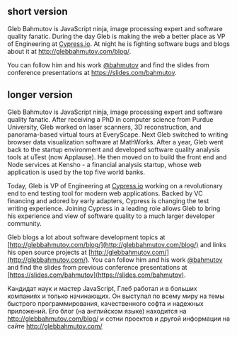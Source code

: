 ## short version

Gleb Bahmutov is JavaScript ninja, image processing expert and software quality fanatic. 
During the day Gleb is making the web a better place as VP of Engineering at [Cypress.io](https://www.cypress.io/). 
At night he is fighting software bugs and blogs about it at http://glebbahmutov.com/blog/.

You can follow him and his work [@bahmutov](https://twitter.com/bahmutov)
and find the slides from conference presentations at https://slides.com/bahmutov.

## longer version

Gleb Bahmutov is JavaScript ninja, image processing expert and software quality fanatic. 
After receiving a PhD in computer science from Purdue University, 
Gleb worked on laser scanners, 3D reconstruction, and panorama-based virtual tours at EveryScape.
Next Gleb switched to writing browser data visualization software at MathWorks. 
After a year, Gleb went back to the startup environment and developed software quality analysis tools at uTest (now Applause). 
He then moved on to build the front end and Node services at Kensho - a financial analysis startup, whose web 
application is used by the top five world banks.

Today, Gleb is VP of Engineering at [Cypress.io](https://www.cypress.io/) 
working on a revolutionary end to end testing tool for modern web applications.
Backed by VC financing and adored by early adapters, Cypress is changing
the test writing experience. Joining Cypress in a leading role allows Gleb to
bring his experience and view of software quality to a much larger developer community.

Gleb blogs a lot about software development topics at [http://glebbahmutov.com/blog/](http://glebbahmutov.com/blog/)
and links his open source projects at [http://glebbahmutov.com/](http://glebbahmutov.com/). 
You can follow him and his work [@bahmutov](https://twitter.com/bahmutov) and find the slides from previous
conference presentations at [https://slides.com/bahmutov](https://slides.com/bahmutov).

Кандидат наук и мастер JavaScript, Глеб работал и в больших компаниях и только начинающих. 
Он выступал по всему миру на темы быстрого программирования, качественного софта и надежных приложений. 
Его блог (на английском языке) находится на http://glebbahmutov.com/blog/ и сотни проектов и 
другой информации на сайте http://glebbahmutov.com/
